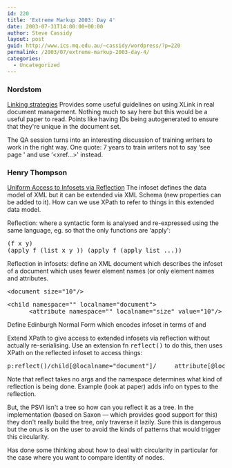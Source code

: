 ```yaml
---
id: 220
title: 'Extreme Markup 2003: Day 4'
date: 2003-07-31T14:00:00+00:00
author: Steve Cassidy
layout: post
guid: http://www.ics.mq.edu.au/~cassidy/wordpress/?p=220
permalink: /2003/07/extreme-markup-2003-day-4/
categories:
  - Uncategorized
---
```

### Nordstom

[Linking strategies](http://www.mulberrytech.com/Extreme/Proceedings/html/2003/Nordstrom01/EML2003Nordstrom01-toc.html) Provides some useful guidelines on using XLink in real document management. Nothing much to say here but this would be a useful paper to read. Points like having IDs being autogenerated to ensure that they're unique in the document set.

The QA session turns into an interesting discussion of training writers to work in the right way. One quote: 7 years to train writers not to say &#8216;see page <xxx>' and use &#8216;<xref...>' instead.

### Henry Thompson

[Uniform Access to Infosets via Reflection](http://www.mulberrytech.com/Extreme/Proceedings/html/2003/Thompson01/EML2003Thompson01-toc.html) The infoset defines the data model of XML but it can be extended via XML Schema (new properties can be added to it). How can we use XPath to refer to things in this extended data model. 

Reflection: where a syntactic form is analysed and re-expressed using the same language, eg. so that the only functions are &#8216;apply':

<pre>(f x y)
(apply f (list x y )) (apply f (apply list ...))</pre>

Reflection in infosets: define an XML document which describes the infoset of a document which uses fewer element names (or only element names and attributes. 

<pre>&lt;document size="10"/&gt; </pre>

<pre>&lt;child namespace="" localname="document"&gt;
      &lt;attribute namespace="" localname="size" value="10"/&gt; &lt;/child&gt;</pre>

Define Edinburgh Normal Form which encodes infoset in terms of <child/> and <attribute/>

Extend XPath to give access to extended infosets via reflection without actually re-serialising. Use an extension fn <tt>reflect()</tt> to do this, then uses XPath on the reflected infoset to access things: 

<pre>p:reflect()/child[@localname="document"]/     attribute[@localname="size"]/@value</pre>

Note that reflect takes no args and the namespace determines what kind of reflection is being done. Example (look at paper) adds info on types to the reflection. 

But, the PSVI isn't a tree so how can you reflect it as a tree. In the implementation (based on Saxon &#8212; which provides good support for this) they don't really build the tree, only traverse it lazily. Sure this is dangerous but the onus is on the user to avoid the kinds of patterns that would trigger this circularity. 

Has done some thinking about how to deal with circularity in particular for the case where you want to compare identity of nodes.
